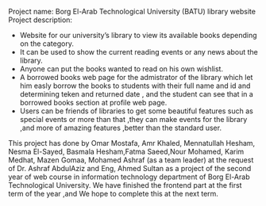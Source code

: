Project name: Borg El-Arab Technological University (BATU) library website
Project description: 
-	Website for our university’s library to view its available books depending on the category. 
-	It can be used to show the current reading events or any news about the library.
-	Anyone can put the books wanted to read on his own wishlist.
-	A borrowed books web page for the admistrator of the library which let him easly borrow the books to students with their full name and id and determining teken and returned date , and the student can see that in a borrowed books section at profile web page.
-	Users can be friends of libraries to get some beautiful features such as special events or more than that ,they can make events for the library  ,and more of amazing features ,better than the standard user.

This project has done by Omar Mostafa, Amr Khaled, Mennatullah Hesham, Nesma El-Sayed, Basmala Hesham,Fatma Saeed,Nour Mohamed, Karim Medhat, Mazen Gomaa, Mohamed Ashraf (as a team leader) at the request of 
Dr. Ashraf AbdulAziz and Eng, Ahmed Sultan as a project of the second year of web course in information technology department of Borg El-Arab Technological University.
We have finished the frontend part at the first term of the year ,and We hope to complete this at the next term.
